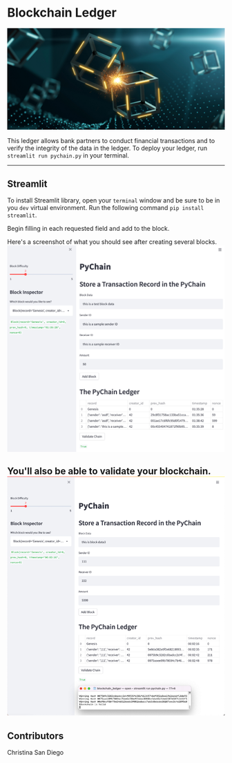 # Blockchain Ledger

![blockchain](images/blockchain.jpg)

This ledger allows bank partners to conduct financial transactions and to verify the integrity of the data in the ledger.  To deploy your ledger, run `streamlit run pychain.py` in your terminal.

---
## Streamlit

To install Streamlit library, open your `terminal` window and be sure to be in you `dev` virtual environment.  Run the following command
`pip install streamlit`.

Begin filling in each requested field and add to the block.  

Here's a screenshot of what you should see after creating several blocks.
![streamlit](images/pychain_streamlit.jpg)

You'll also be able to validate your blockchain.
![valid chain](images/valid.jpg)
---
## Contributors
Christina San Diego